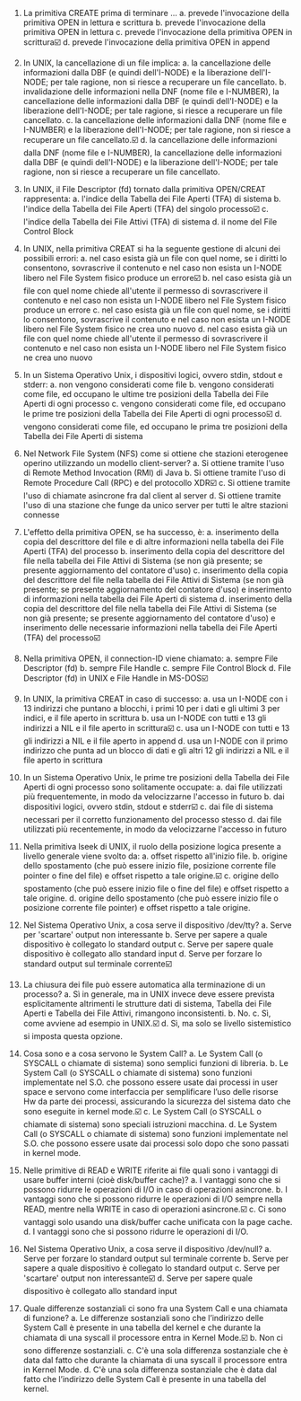 1. La primitiva CREATE prima di terminare ...
    a. prevede l'invocazione della primitiva OPEN in lettura e scrittura
    b. prevede l'invocazione della primitiva OPEN in lettura
    c. prevede l'invocazione della primitiva OPEN in scrittura☑️
    d. prevede l'invocazione della primitiva OPEN in append

2. In UNIX, la cancellazione di un file implica:
    a. la cancellazione delle informazioni dalla DBF (e quindi dell'I-NODE) e la liberazione dell'I-NODE; per tale ragione, non si riesce a recuperare un file cancellato.
    b. invalidazione delle informazioni nella DNF (nome file e I-NUMBER), la cancellazione delle informazioni dalla DBF (e quindi dell'I-NODE) e la liberazione dell'I-NODE; per tale ragione, si riesce a recuperare un file cancellato.
    c. la cancellazione delle informazioni dalla DNF (nome file e I-NUMBER) e la liberazione dell'I-NODE; per tale ragione, non si riesce a recuperare un file cancellato.☑️
    d. la cancellazione delle informazioni dalla DNF (nome file e I-NUMBER), la cancellazione delle informazioni dalla DBF (e quindi dell'I-NODE) e la liberazione dell'I-NODE; per tale ragione, non si riesce a recuperare un file cancellato.

3. In UNIX, il File Descriptor (fd) tornato dalla primitiva OPEN/CREAT rappresenta:
    a. l'indice della Tabella dei File Aperti (TFA) di sistema
    b. l'indice della Tabella dei File Aperti (TFA) del singolo processo☑️
    c. l'indice della Tabella dei File Attivi (TFA) di sistema
    d. il nome del File Control Block

4. In UNIX, nella primitiva CREAT si ha la seguente gestione di alcuni dei possibili errori:
    a. nel caso esista già un file con quel nome, se i diritti lo consentono, sovrascrive il contenuto e nel caso non esista un I-NODE libero nel File System fisico produce un errore☑️
    b. nel caso esista già un file con quel nome chiede all'utente il permesso di sovrascrivere il contenuto e nel caso non esista un I-NODE libero nel File System fisico produce un errore
    c. nel caso esista già un file con quel nome, se i diritti lo consentono, sovrascrive il contenuto e nel caso non esista un I-NODE libero nel File System fisico ne crea uno nuovo
    d. nel caso esista già un file con quel nome chiede all'utente il permesso di sovrascrivere il contenuto e nel caso non esista un I-NODE libero nel File System fisico ne crea uno nuovo

5. In un Sistema Operativo Unix, i dispositivi logici, ovvero stdin, stdout e stderr:
    a. non vengono considerati come file
    b. vengono considerati come file, ed occupano le ultime tre posizioni della Tabella dei File Aperti di ogni processo
    c. vengono considerati come file, ed occupano le prime tre posizioni della Tabella dei File Aperti di ogni processo☑️
    d. vengono considerati come file, ed occupano le prima tre posizioni della Tabella dei File Aperti di sistema

6. Nel Network File System (NFS) come si ottiene che stazioni eterogenee operino utilizzando un modello client-server?
    a. Si ottiene tramite l'uso di Remote Method Invocation (RMI) di Java
    b. Si ottiene tramite l'uso di Remote Procedure Call (RPC) e del protocollo XDR☑️
    c. Si ottiene tramite l'uso di chiamate asincrone fra dal client al server
    d. Si ottiene tramite l'uso di una stazione che funge da unico server per tutti le altre stazioni connesse

7. L'effetto della primitiva OPEN, se ha successo, è:
    a. inserimento della copia del descrittore del file e di altre informazioni nella tabella dei File Aperti (TFA) del processo
    b. inserimento della copia del descrittore del file nella tabella dei File Attivi di Sistema (se non già presente; se presente aggiornamento del contatore d'uso) 
    c. inserimento della copia del descrittore del file nella tabella dei File Attivi di Sistema (se non già presente; se presente aggiornamento del contatore d'uso) e inserimento di informazioni nella tabella dei File Aperti di sistema 
    d. inserimento della copia del descrittore del file nella tabella dei File Attivi di Sistema (se non già presente; se presente aggiornamento del contatore d'uso) e inserimento delle necessarie informazioni nella tabella dei File Aperti (TFA) del processo☑️

8. Nella primitiva OPEN, il connection-ID viene chiamato:
    a. sempre File Descriptor (fd) 
    b. sempre File Handle
    c. sempre File Control Block
    d. File Descriptor (fd) in UNIX e File Handle in MS-DOS☑️

9. In UNIX, la primitiva CREAT in caso di successo:
    a. usa un I-NODE con i 13 indirizzi che puntano a blocchi, i primi 10 per i dati e gli ultimi 3 per indici, e il file aperto in scrittura
    b. usa un I-NODE con tutti e 13 gli indirizzi a NIL e il file aperto in scrittura☑️
    c. usa un I-NODE con tutti e 13 gli indirizzi a NIL e il file aperto in append
    d. usa un I-NODE con il primo indirizzo che punta ad un blocco di dati e gli altri 12 gli indirizzi a NIL e il file aperto in scrittura

10. In un Sistema Operativo Unix, le prime tre posizioni della Tabella dei File Aperti di ogni processo sono solitamente occupate:
    a. dai file utilizzati più frequentemente, in modo da velocizzarne l'accesso in futuro
    b. dai dispositivi logici, ovvero stdin, stdout e stderr☑️
    c. dai file di sistema necessari per il corretto funzionamento del processo stesso
    d. dai file utilizzati più recentemente, in modo da velocizzarne l'accesso in futuro

11. Nella primitiva lseek di UNIX, il ruolo della posizione logica presente a livello generale viene svolto da:
    a. offset rispetto all'inizio file.
    b. origine dello spostamento (che può essere inizio file, posizione corrente file pointer o fine del file) e offset rispetto a tale origine.☑️
    c. origine dello spostamento (che può essere inizio file o fine del file) e offset rispetto a tale origine.
    d. origine dello spostamento (che può essere inizio file o posizione corrente file pointer) e offset rispetto a tale origine.

12. Nel Sistema Operativo Unix, a cosa serve il dispositivo /dev/tty?
    a. Serve per 'scartare' output non interessante
    b. Serve per sapere a quale dispositivo è collegato lo standard output
    c. Serve per sapere quale dispositivo è collegato allo standard input
    d. Serve per forzare lo standard output sul terminale corrente☑️

13. La chiusura dei file può essere automatica alla terminazione di un processo?
    a. Sì in generale, ma in UNIX invece deve essere prevista esplicitamente altrimenti le strutture dati di sistema, Tabella dei File Aperti e Tabella dei File Attivi, rimangono inconsistenti.
    b. No.
    c. Sì, come avviene ad esempio in UNIX.☑️
    d. Sì, ma solo se livello sistemistico si imposta questa opzione.

14. Cosa sono e a cosa servono le System Call?
    a. Le System Call (o SYSCALL o chiamate di sistema) sono semplici funzioni di libreria.
    b. Le System Call (o SYSCALL o chiamate di sistema) sono funzioni implementate nel S.O. che possono essere usate dai processi in user space e servono come interfaccia per semplificare l’uso delle risorse Hw da parte dei processi, assicurando la sicurezza del sistema dato che sono eseguite in kernel mode.☑️
    c. Le System Call (o SYSCALL o chiamate di sistema) sono speciali istruzioni macchina.
    d. Le System Call (o SYSCALL o chiamate di sistema) sono funzioni implementate nel S.O. che possono essere usate dai processi solo dopo che sono passati in kernel mode.

15. Nelle primitive di READ e WRITE riferite ai file quali sono i vantaggi di usare buffer interni (cioè disk/buffer cache)?
    a. I vantaggi sono che si possono ridurre le operazioni di I/O in caso di operazioni asincrone.
    b. I vantaggi sono che si possono ridurre le operazioni di I/O sempre nella READ, mentre nella WRITE in caso di operazioni asincrone.☑️
    c. Ci sono vantaggi solo usando una disk/buffer cache unificata con la page cache.
    d. I vantaggi sono che si possono ridurre le operazioni di I/O.

16. Nel Sistema Operativo Unix, a cosa serve il dispositivo /dev/null?
    a. Serve per forzare lo standard output sul terminale corrente
    b. Serve per sapere a quale dispositivo è collegato lo standard output
    c. Serve per 'scartare' output non interessante☑️
    d. Serve per sapere quale dispositivo è collegato allo standard input

17. Quale differenze sostanziali ci sono fra una System Call e una chiamata di funzione?
    a. Le differenze sostanziali sono che l’indirizzo delle System Call è presente in una tabella del kernel e che durante la chiamata di una syscall il processore entra in Kernel Mode.☑️
    b. Non ci sono differenze sostanziali.
    c. C'è una sola differenza sostanziale che è data dal fatto che durante la chiamata di una syscall il processore entra in Kernel Mode.
    d. C'è una sola differenza sostanziale che è data dal fatto che l’indirizzo delle System Call è presente in una tabella del kernel.
